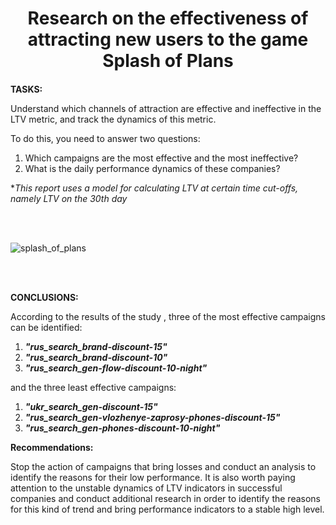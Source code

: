 <h1 align="center">Research on the effectiveness of attracting new users to the game Splash of Plans</a>

####

**TASKS:**

Understand which channels of attraction are effective and ineffective in the LTV metric, and track the dynamics of this metric.  

To do this, you need to answer two questions:
1. Which campaigns are the most effective and the most ineffective?
2. What is the daily performance dynamics of these companies?  

**This report uses a model for calculating LTV at certain time cut-offs, namely LTV on the 30th day*

<br/>
<br/>

![splash_of_plans](https://github.com/SalveDA/Power_BI/blob/main/splash%20of%20plans%20v.2.png)

<br/>
<br/>

**CONCLUSIONS:**

According to the results of the study , three of the most effective campaigns can be identified:

1. ***"rus_search_brand-discount-15"***
2. ***"rus_search_brand-discount-10"***
3. ***"rus_search_gen-flow-discount-10-night"***


and the three least effective campaigns:

1. ***"ukr_search_gen-discount-15"***
2. ***"rus_search_gen-vlozhenye-zaprosy-phones-discount-15"***
3. ***"rus_search_gen-phones-discount-10-night"***


**Recommendations:**

Stop the action of campaigns that bring losses and conduct an analysis to identify the reasons for their low performance. It is also worth paying attention to the unstable dynamics of LTV indicators in successful companies and conduct additional research in order to identify the reasons for this kind of trend and bring performance indicators to a stable high level.
